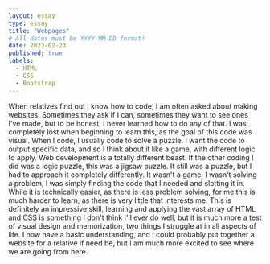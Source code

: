 ```yaml
---
layout: essay
type: essay
title: "Webpages"
# All dates must be YYYY-MM-DD format!
date: 2023-02-23
published: true
labels:
  - HTML
  - CSS
  - Bootstrap
---
```


When relatives find out I know how to code, I am often asked about making websites. Sometimes they ask if I can, sometimes they want to see ones I've made, but to be honest, I never learned how to do any of that. I was completely lost when beginning to learn this, as the goal of this code was visual. When I code, I usually code to solve a puzzle. I want the code to output specific data, and so I think about it like a game, with different logic to apply. Web development is a totally different beast. If the other coding I did was a logic puzzle, this was a jigsaw puzzle. It still was a puzzle, but I had to approach it completely differently. It wasn't a game, I wasn't solving a problem, I was simply finding the code that I needed and slotting it in. While it is technically easier, as there is less problem solving, for me this is much harder to learn, as there is very little that interests me. This is definitely an impressive skill, learning and applying the vast array of HTML and CSS is something I don't think I'll ever do well, but it is much more a test of visual design and memorization, two things I struggle at in all aspects of life. I now have a basic understanding, and I could probably put together a website for a relative if need be, but I am much more excited to see where we are going from here.
